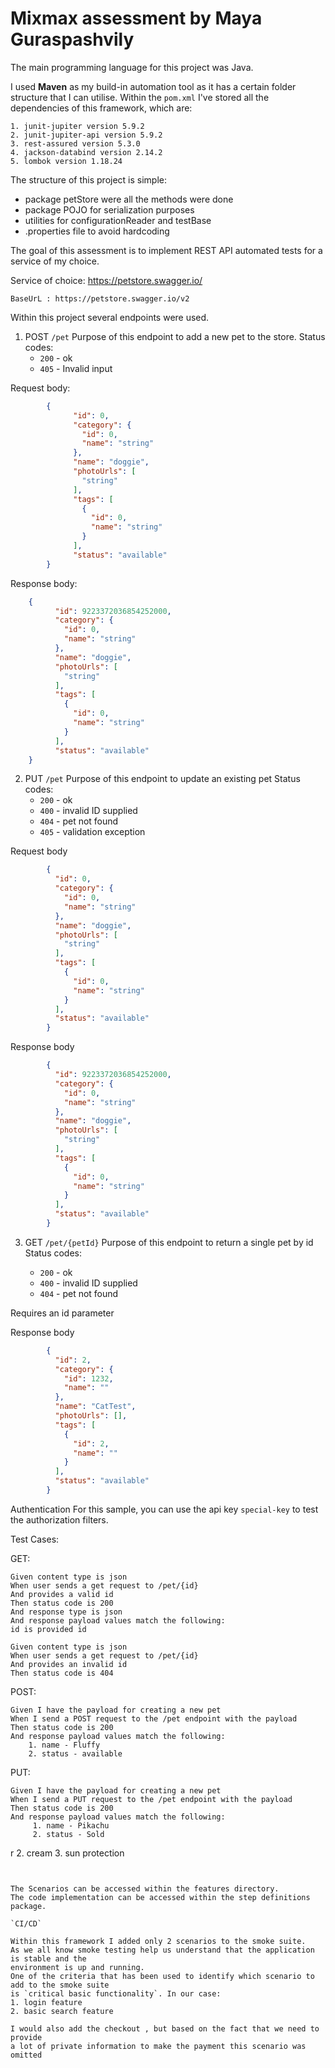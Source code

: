 
# Mixmax assessment by Maya Guraspashvily

The main programming language for this project was Java.

I used **Maven** as my build-in automation tool as it has a certain folder structure that I can utilise.
Within the `pom.xml` I've stored all the dependencies of this framework, which are:

	1. junit-jupiter version 5.9.2
	2. junit-jupiter-api version 5.9.2
	3. rest-assured version 5.3.0
	4. jackson-databind version 2.14.2
	5. lombok version 1.18.24

The structure of this project is simple:
* package petStore were all the methods were done
* package POJO for serialization purposes
* utilities for configurationReader and testBase
* .properties file to avoid hardcoding


The goal of this assessment is to implement REST API automated tests for a service of my choice.

Service of choice:  https://petstore.swagger.io/

`BaseUrL : https://petstore.swagger.io/v2`

Within this project several endpoints were used.
1. POST `/pet`
   Purpose of this endpoint to add a new pet to the store.
   Status codes:
   * `200` - ok
   * `405` - Invalid input

Request body:
```json
		{
			  "id": 0,
			  "category": {
			    "id": 0,
			    "name": "string"
			  },
			  "name": "doggie",
			  "photoUrls": [
			    "string"
			  ],
			  "tags": [
			    {
			      "id": 0,
			      "name": "string"
			    }
			  ],
			  "status": "available"
		}		
```
Response body:
```json
	{
		  "id": 9223372036854252000,
		  "category": {
		    "id": 0,
		    "name": "string"
		  },
		  "name": "doggie",
		  "photoUrls": [
		    "string"
		  ],
		  "tags": [
		    {
		      "id": 0,
		      "name": "string"
		    }
		  ],
		  "status": "available"
	}

```
2. PUT `/pet`
Purpose of this endpoint to update an existing pet
   Status codes:
   * `200` - ok
   * `400` - invalid ID supplied
   * `404` - pet not found
   * `405` - validation exception

Request body
```json
    	{
		  "id": 0,
		  "category": {
		    "id": 0,
		    "name": "string"
		  },
		  "name": "doggie",
		  "photoUrls": [
		    "string"
		  ],
		  "tags": [
		    {
		      "id": 0,
		      "name": "string"
		    }
		  ],
		  "status": "available"
		}
```
	
 	
Response body
```json
		{
		  "id": 9223372036854252000,
		  "category": {
		    "id": 0,
		    "name": "string"
		  },
		  "name": "doggie",
		  "photoUrls": [
		    "string"
		  ],
		  "tags": [
		    {
		      "id": 0,
		      "name": "string"
		    }
		  ],
		  "status": "available"
		}
```

3. GET `/pet/{petId}`
Purpose of this endpoint to return a single pet by id 
Status codes:

   * `200` - ok
   * `400` - invalid ID supplied	
   * `404` - pet not found	

Requires an id parameter 

Response body
```json
		{
		  "id": 2,
		  "category": {
		    "id": 1232,
		    "name": ""
		  },
		  "name": "CatTest",
		  "photoUrls": [],
		  "tags": [
		    {
		      "id": 2,
		      "name": ""
		    }
		  ],
		  "status": "available"
		}
```

Authentication
For this sample, you can use the api key `special-key` to test the authorization filters.

Test Cases:

GET:

```text
Given content type is json
When user sends a get request to /pet/{id}
And provides a valid id
Then status code is 200
And response type is json
And response payload values match the following:
id is provided id
```

```text
Given content type is json
When user sends a get request to /pet/{id}
And provides an invalid id
Then status code is 404
```

POST:

```text
Given I have the payload for creating a new pet
When I send a POST request to the /pet endpoint with the payload
Then status code is 200
And response payload values match the following:
    1. name - Fluffy
    2. status - available
```

PUT:
```text
Given I have the payload for creating a new pet
When I send a PUT request to the /pet endpoint with the payload
Then status code is 200
And response payload values match the following:
     1. name - Pikachu
     2. status - Sold
```

r
   2. cream
   3. sun protection
   ````


The Scenarios can be accessed within the features directory.
The code implementation can be accessed within the step definitions package.

`CI/CD`

Within this framework I added only 2 scenarios to the smoke suite.
As we all know smoke testing help us understand that the application is stable and the 
environment is up and running.
One of the criteria that has been used to identify which scenario to add to the smoke suite
is `critical basic functionality`. In our case:
1. login feature
2. basic search feature

I would also add the checkout , but based on the fact that we need to provide
a lot of private information to make the payment this scenario was omitted


















